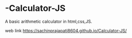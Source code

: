 # -Calculator-JS
A basic arithmetic  calculator in  html,css,JS.

web link 
https://sachinprajapati8604.github.io/Calculator-JS/
